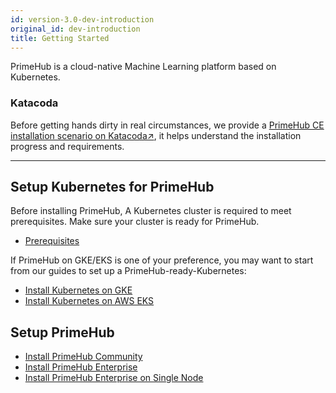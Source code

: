 ```yaml
---
id: version-3.0-dev-introduction
original_id: dev-introduction
title: Getting Started
---
```


PrimeHub is a cloud-native Machine Learning platform based on Kubernetes.

### Katacoda

Before getting hands dirty in real circumstances, we provide a [PrimeHub CE installation scenario on Katacoda↗](https://www.katacoda.com/infuseai), it helps understand the installation progress and requirements.

---

## Setup Kubernetes for PrimeHub

Before installing PrimeHub, A Kubernetes cluster is required to meet prerequisites. Make sure your cluster is ready for PrimeHub.

- [Prerequisites](getting_started/prerequisites.md)

If PrimeHub on GKE/EKS is one of your preference, you may want to start from our guides to set up a PrimeHub-ready-Kubernetes:

- [Install Kubernetes on GKE](getting_started/kubernetes_on_gke.md)
- [Install Kubernetes on AWS EKS](getting_started/kubernetes_on_eks)

## Setup PrimeHub

- [Install PrimeHub Community](getting_started/install_primehub_ce)
- [Install PrimeHub Enterprise](getting_started/install_primehub)
- [Install PrimeHub Enterprise on Single Node](getting_started/kubernetes_on_ubuntu_machine)
